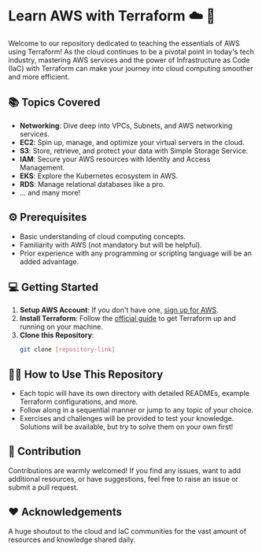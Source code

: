 # Learn AWS with Terraform :cloud: :rocket:

Welcome to our repository dedicated to teaching the essentials of AWS using Terraform! As the cloud continues to be a pivotal point in today's tech industry, mastering AWS services and the power of Infrastructure as Code (IaC) with Terraform can make your journey into cloud computing smoother and more efficient.

## :books: Topics Covered

- **Networking**: Dive deep into VPCs, Subnets, and AWS networking services.
- **EC2**: Spin up, manage, and optimize your virtual servers in the cloud.
- **S3**: Store, retrieve, and protect your data with Simple Storage Service.
- **IAM**: Secure your AWS resources with Identity and Access Management.
- **EKS**: Explore the Kubernetes ecosystem in AWS.
- **RDS**: Manage relational databases like a pro.
- ... and many more!

## :gear: Prerequisites

- Basic understanding of cloud computing concepts.
- Familiarity with AWS (not mandatory but will be helpful).
- Prior experience with any programming or scripting language will be an added advantage.

## :computer: Getting Started

1. **Setup AWS Account**: If you don't have one, [sign up for AWS](https://aws.amazon.com/).
2. **Install Terraform**: Follow the [official guide](https://learn.hashicorp.com/tutorials/terraform/install-cli) to get Terraform up and running on your machine.
3. **Clone this Repository**: 
   ```bash
   git clone [repository-link]
   ```

## :teacher: How to Use This Repository

- Each topic will have its own directory with detailed READMEs, example Terraform configurations, and more.
- Follow along in a sequential manner or jump to any topic of your choice.
- Exercises and challenges will be provided to test your knowledge. Solutions will be available, but try to solve them on your own first!

## :handshake: Contribution

Contributions are warmly welcomed! If you find any issues, want to add additional resources, or have suggestions, feel free to raise an issue or submit a pull request. 

## :heart: Acknowledgements

A huge shoutout to the cloud and IaC communities for the vast amount of resources and knowledge shared daily.
